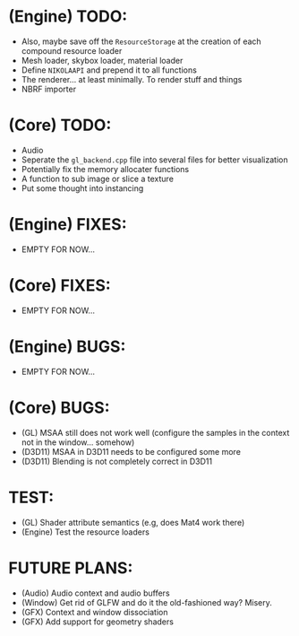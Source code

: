# (Engine) TODO: 
- Also, maybe save off the `ResourceStorage` at the creation of each compound resource loader
- Mesh loader, skybox loader, material loader
- Define `NIKOLAAPI` and prepend it to all functions
- The renderer... at least minimally. To render stuff and things
- NBRF importer

# (Core) TODO: 
- Audio
- Seperate the `gl_backend.cpp` file into several files for better visualization
- Potentially fix the memory allocater functions
- A function to sub image or slice a texture 
- Put some thought into instancing

# (Engine) FIXES:
- EMPTY FOR NOW...

# (Core) FIXES:
- EMPTY FOR NOW...

# (Engine) BUGS: 
- EMPTY FOR NOW...

# (Core) BUGS: 
- (GL) MSAA still does not work well (configure the samples in the context not in the window... somehow)
- (D3D11) MSAA in D3D11 needs to be configured some more
- (D3D11) Blending is not completely correct in D3D11

# TEST: 
- (GL) Shader attribute semantics (e.g, does Mat4 work there)
- (Engine) Test the resource loaders

# FUTURE PLANS: 
- (Audio) Audio context and audio buffers
- (Window) Get rid of GLFW and do it the old-fashioned way? Misery.
- (GFX) Context and window dissociation
- (GFX) Add support for geometry shaders
